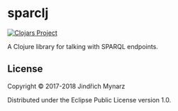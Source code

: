 # sparclj

[![Clojars Project](https://img.shields.io/clojars/v/sparclj.svg)](https://clojars.org/sparclj)

A Clojure library for talking with SPARQL endpoints.

## License

Copyright © 2017-2018 Jindřich Mynarz

Distributed under the Eclipse Public License version 1.0.
